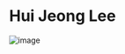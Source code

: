 # Hui Jeong Lee
![image](https://github.com/huijeong1015/ECE444-F2023-Assignment1/assets/64668622/e94bbce1-2c69-4df4-8ba5-f0160cd75f8a)

